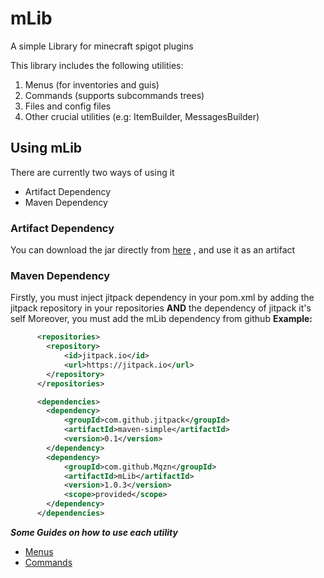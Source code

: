# mLib
A simple Library for minecraft spigot plugins

This library includes the following utilities:
  1) Menus (for inventories and guis)
  2) Commands (supports subcommands trees)
  3) Files and config files
  4) Other crucial utilities (e.g: ItemBuilder, MessagesBuilder)


## Using mLib
There are currently two ways of using it
- Artifact Dependency
- Maven Dependency

### Artifact Dependency
You can download the jar directly from [here](../../releases/tag/1.0.3) , and use
it as an artifact

### Maven Dependency
Firstly, you must inject jitpack dependency in your pom.xml by adding 
the jitpack repository in your repositories **AND** the dependency of jitpack it's self
Moreover, you must add the mLib dependency from github
**Example:**
```xml
      <repositories>
        <repository>
            <id>jitpack.io</id>
            <url>https://jitpack.io</url>
        </repository>
      </repositories>

      <dependencies>
        <dependency>
            <groupId>com.github.jitpack</groupId>
            <artifactId>maven-simple</artifactId>
            <version>0.1</version>
        </dependency>
        <dependency>
            <groupId>com.github.Mqzn</groupId>
            <artifactId>mLib</artifactId>
            <version>1.0.3</version>
            <scope>provided</scope>
        </dependency>
      </dependencies>
```

***Some Guides on how to use each utility***
- [Menus](../../wiki/Menus)
- [Commands](../../wiki/Commands)

